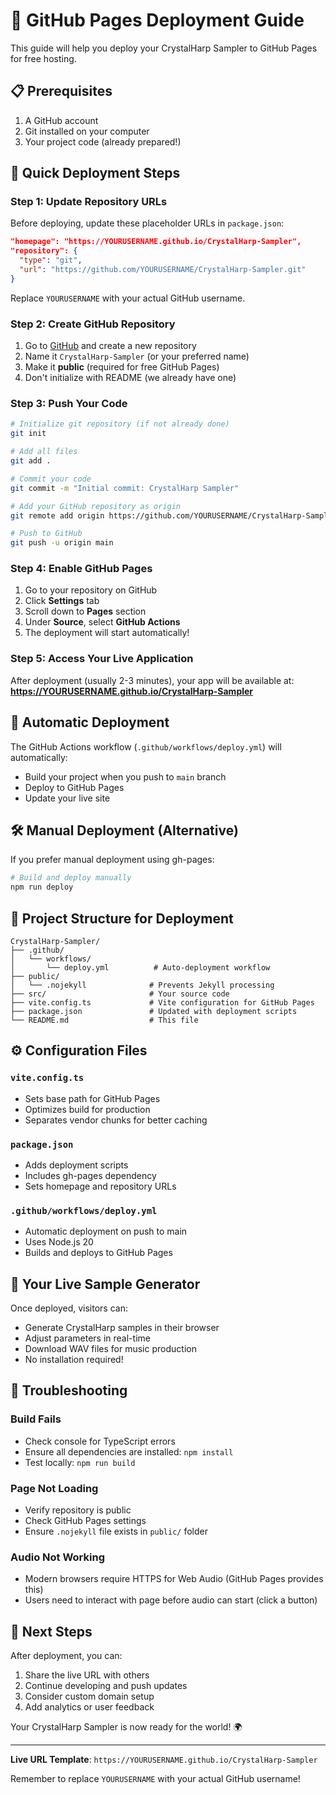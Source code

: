 # 🚀 GitHub Pages Deployment Guide

This guide will help you deploy your CrystalHarp Sampler to GitHub Pages for free hosting.

## 📋 Prerequisites

1. A GitHub account
2. Git installed on your computer
3. Your project code (already prepared!)

## 🎯 Quick Deployment Steps

### Step 1: Update Repository URLs

Before deploying, update these placeholder URLs in `package.json`:

```json
"homepage": "https://YOURUSERNAME.github.io/CrystalHarp-Sampler",
"repository": {
  "type": "git",
  "url": "https://github.com/YOURUSERNAME/CrystalHarp-Sampler.git"
}
```

Replace `YOURUSERNAME` with your actual GitHub username.

### Step 2: Create GitHub Repository

1. Go to [GitHub](https://github.com) and create a new repository
2. Name it `CrystalHarp-Sampler` (or your preferred name)
3. Make it **public** (required for free GitHub Pages)
4. Don't initialize with README (we already have one)

### Step 3: Push Your Code

```bash
# Initialize git repository (if not already done)
git init

# Add all files
git add .

# Commit your code
git commit -m "Initial commit: CrystalHarp Sampler"

# Add your GitHub repository as origin
git remote add origin https://github.com/YOURUSERNAME/CrystalHarp-Sampler.git

# Push to GitHub
git push -u origin main
```

### Step 4: Enable GitHub Pages

1. Go to your repository on GitHub
2. Click **Settings** tab
3. Scroll down to **Pages** section
4. Under **Source**, select **GitHub Actions**
5. The deployment will start automatically!

### Step 5: Access Your Live Application

After deployment (usually 2-3 minutes), your app will be available at:
**https://YOURUSERNAME.github.io/CrystalHarp-Sampler**

## 🔄 Automatic Deployment

The GitHub Actions workflow (`.github/workflows/deploy.yml`) will automatically:

- Build your project when you push to `main` branch
- Deploy to GitHub Pages
- Update your live site

## 🛠️ Manual Deployment (Alternative)

If you prefer manual deployment using gh-pages:

```bash
# Build and deploy manually
npm run deploy
```

## 📁 Project Structure for Deployment

```
CrystalHarp-Sampler/
├── .github/
│   └── workflows/
│       └── deploy.yml          # Auto-deployment workflow
├── public/
│   └── .nojekyll              # Prevents Jekyll processing
├── src/                       # Your source code
├── vite.config.ts             # Vite configuration for GitHub Pages
├── package.json               # Updated with deployment scripts
└── README.md                  # This file
```

## ⚙️ Configuration Files

### `vite.config.ts`

- Sets base path for GitHub Pages
- Optimizes build for production
- Separates vendor chunks for better caching

### `package.json`

- Adds deployment scripts
- Includes gh-pages dependency
- Sets homepage and repository URLs

### `.github/workflows/deploy.yml`

- Automatic deployment on push to main
- Uses Node.js 20
- Builds and deploys to GitHub Pages

## 🎵 Your Live Sample Generator

Once deployed, visitors can:

- Generate CrystalHarp samples in their browser
- Adjust parameters in real-time
- Download WAV files for music production
- No installation required!

## 🔧 Troubleshooting

### Build Fails

- Check console for TypeScript errors
- Ensure all dependencies are installed: `npm install`
- Test locally: `npm run build`

### Page Not Loading

- Verify repository is public
- Check GitHub Pages settings
- Ensure `.nojekyll` file exists in `public/` folder

### Audio Not Working

- Modern browsers require HTTPS for Web Audio (GitHub Pages provides this)
- Users need to interact with page before audio can start (click a button)

## 🎯 Next Steps

After deployment, you can:

1. Share the live URL with others
2. Continue developing and push updates
3. Consider custom domain setup
4. Add analytics or user feedback

Your CrystalHarp Sampler is now ready for the world! 🌍

---

**Live URL Template**: `https://YOURUSERNAME.github.io/CrystalHarp-Sampler`

Remember to replace `YOURUSERNAME` with your actual GitHub username!
